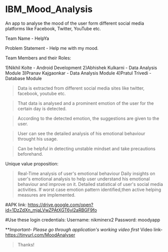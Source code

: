 # IBM_Mood_Analysis
An app to analyse the mood of the user form different social media platforms like Facebook, Twitter, YouTube etc.

Team Name - HelpYa

Problem Statement - Help me with my mood.

Team Members and their Roles:

1)Nikhil Kolte - Android Development
2)Abhishek Kulkarni - Data Analysis Module
3)Pranav Kajgaonkar - Data Analysis Module
4)Pratul Trivedi - Database Module

> Data is extracted from different social media sites like twitter, facebook, youtube etc.

> That data is analysed and a prominent emotion of the user for the certain day is detected.

> According to the detected emotion, the suggestions are given to the user.

> User can see the detailed analysis of his emotional behaviour throught his usage.

> Can be helpful in detecting unstable mindset and take precautions beforehand.

Unique value proposition:
> Real-Time analysis of user's emotional behaviour
> Daily insights on user's emotional analysis to help user understand his emotional behaviour and improve on it.
> Detailed statistical of user's social media activities.
> If worst case emotion pattern identified,then active helping measures are implemented. 

#APK link: 
https://drive.google.com/open?id=1DzZdXn_mjaLVwZPAtXGT6yl2aRBGF9fo

#Use these login credentials:
Username: nikminerx2
Password: moodyapp

***Important- Please go through application's working video first*
Video link- https://tinyurl.com/MoodAnalyser

> Thanks!
